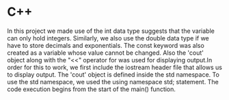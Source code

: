 # C++

In this project we made use of the int data type suggests that the variable can only hold integers. 
Similarly, we also use the double data type if we have to store decimals and exponentials.
The const keyword was also created as a variable whose value cannot be changed.
Also the 'cout' object along with the "<<" operator for was used for displaying output.In order for this to work, 
we first include the iostream header file that allows us to display output.
The 'cout' object is defined inside the std namespace. To use the std namespace, we used the using namespace std; statement.
The code execution begins from the start of the main() function.

